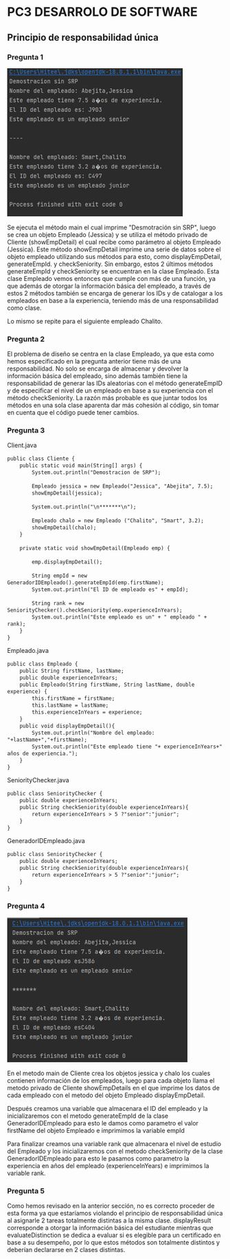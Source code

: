 # PC3 DESARROLO DE SOFTWARE

## Principio de responsabilidad única
### Pregunta 1
![img.png](images/img.png)

Se ejecuta el método main el cual imprime "Desmotración sin SRP", luego
se crea un objeto Empleado (Jessica) y se utiliza el método privado de Cliente
(showEmpDetail) el cual recibe como parámetro al objeto Empleado (Jessica).
Este método showEmpDetail imprime una serie de datos sobre el objeto
empleado utilizando sus métodos para esto, como displayEmpDetail, generateEmpId.
y checkSeniority. Sin embargo, estos 2 últimos métodos generateEmpId y 
checkSeniority se encuentran en la clase Empleado. Esta clase Empleado vemos
entonces que cumple con más de una función, ya que además de otorgar la 
información básica del empleado, a través de estos 2 métodos también se encarga
de generar los IDs y de catalogar a los empleados en base a la experiencia,
teniendo más de una responsabilidad como clase.

Lo mismo se repite para el siguiente empleado Chalito.

### Pregunta 2

El problema de diseño se centra en la clase Empleado, ya que esta como hemos
especificado en la pregunta anterior tiene más de una responsabilidad. No solo
se encarga de almacenar y devolver la información básica del empleado, sino
además también tiene la responsabilidad de generar las IDs aleatorias con el
método generateEmpID y de especificar el nivel de un empleado en base a su
experiencia con el método checkSeniority. La razón más probable es que juntar
todos los métodos en una sola clase aparenta dar más cohesión al código, sin
tomar en cuenta que el código puede tener cambios.

### Pregunta 3

Client.java
~~~
public class Cliente {
    public static void main(String[] args) {
        System.out.println("Demostracion de SRP");

        Empleado jessica = new Empleado("Jessica", "Abejita", 7.5);
        showEmpDetail(jessica);

        System.out.println("\n*******\n");

        Empleado chalo = new Empleado ("Chalito", "Smart", 3.2);
        showEmpDetail(chalo);
    }

    private static void showEmpDetail(Empleado emp) {

        emp.displayEmpDetail();

        String empId = new GeneradorIDEmpleado().generateEmpId(emp.firstName);
        System.out.println("El ID de empleado es" + empId);

        String rank = new SeniorityChecker().checkSeniority(emp.experienceInYears);
        System.out.println("Este empleado es un" + " empleado " + rank);
    }
}
~~~

Empleado.java

~~~
public class Empleado {
    public String firstName, lastName;
    public double experienceInYears;
    public Empleado(String firstName, String lastName, double experience) {
        this.firstName = firstName;
        this.lastName = lastName;
        this.experienceInYears = experience;
    }
    public void displayEmpDetail(){
        System.out.println("Nombre del empleado: "+lastName+","+firstName);
        System.out.println("Este empleado tiene "+ experienceInYears+" años de experiencia.");
    }
}
~~~

SeniorityChecker.java

~~~
public class SeniorityChecker {
    public double experienceInYears;
    public String checkSeniority(double experienceInYears){
        return experienceInYears > 5 ?"senior":"junior";
    }
}
~~~

GeneradorIDEmpleado.java

~~~
public class SeniorityChecker {
    public double experienceInYears;
    public String checkSeniority(double experienceInYears){
        return experienceInYears > 5 ?"senior":"junior";
    }
}
~~~

### Pregunta 4

![img.png](images/img2.png)

En el metodo main de Cliente crea los objetos jessica y chalo los cuales contienen información de
los empleados, luego para cada objeto llama el metodo privado de Cliente showEmpDetails en el que imprime
los datos de cada empleado con el metodo del objeto Empleado displayEmpDetail.

Después creamos una variable que almacenara el ID del empleado y la inicializaremos con el metodo
generateEmpId de la clase GeneradorIDEmpleado para esto le damos como parametro el valor firstName
del objeto Empleado e imprimimos la variable empId

Para finalizar creamos una variable rank que almacenara el nivel de estudio del Empleado y los inicializaremos
con el metodo checkSeniority de la clase GeneradorIDEmpleado para esto le pasamos como parametro la experiencia
en años del empleado (experienceInYears) e imprimimos la variable rank.

### Pregunta 5

Como hemos revisado en la anterior sección, no es correcto proceder de esta forma ya que
estaríamos violando el principio de responsabilidad única al asignarle 2 tareas totalmente
distintas a la misma clase. displayResult corresponde a otorgar la información básica del
estudiante mientras que evaluateDistinction se dedica a evaluar si es elegible para un
certificado en base a su desempeño, por lo que estos métodos son totalmente
distintos y deberían declararse en 2 clases distintas.